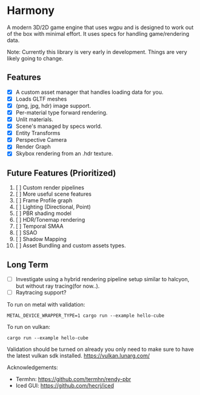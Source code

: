 # Harmony
A modern 3D/2D game engine that uses wgpu and is designed to work out of the box with minimal effort. It uses specs for handling game/rendering data.

Note: Currently this library is very early in development. Things are very likely going to change. 

## Features
- [x] A custom asset manager that handles loading data for you.
- [x] Loads GLTF meshes
- [x] (png, jpg, hdr) image support.
- [x] Per-material type forward rendering.
- [x] Unlit materials.
- [x] Scene's managed by specs world.
- [x] Entity Transforms
- [x] Perspective Camera
- [x] Render Graph
- [x] Skybox rendering from an .hdr texture.

## Future Features (Prioritized)
1. [ ] Custom render pipelines
2. [ ] More useful scene features
3. [ ] Frame Profile graph
4. [ ] Lighting (Directional, Point)
5. [ ] PBR shading model
6. [ ] HDR/Tonemap rendering
7. [ ] Temporal SMAA
8. [ ] SSAO
9. [ ] Shadow Mapping
10. [ ] Asset Bundling and custom assets types.

## Long Term
- [ ] Investigate using a hybrid rendering pipeline setup similar to halcyon, but without ray tracing(for now..). 
- [ ] Raytracing support?

To run on metal with validation:

`METAL_DEVICE_WRAPPER_TYPE=1 cargo run --example hello-cube`

To run on vulkan: 

`cargo run --example hello-cube`

Validation should be turned on already you only need to make sure to have the latest vulkan sdk installed. https://vulkan.lunarg.com/

Acknowledgements:
- Termhn: https://github.com/termhn/rendy-pbr
- Iced GUI: https://github.com/hecrj/iced
